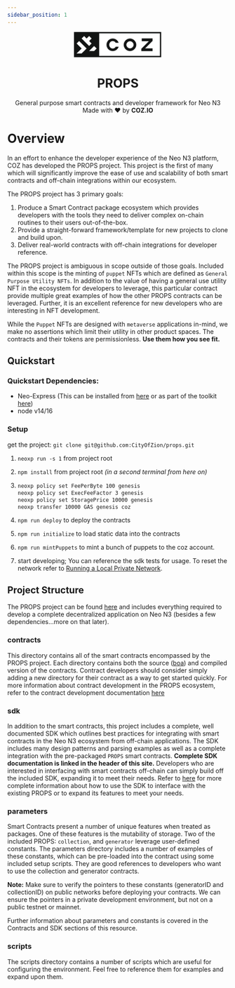 ```yaml
---
sidebar_position: 1
---
```


<p align="center">
  <img
    src="https://raw.githubusercontent.com/CityOfZion/wallet-connect-sdk/develop/.github/resources/images/coz.png"
    width="200px;"></img>
</p>

<h1 align="center">PROPS</h1>

<p align="center">
  General purpose smart contracts and developer framework for Neo N3
  <br/> Made with ❤ by <b>COZ.IO</b>
</p>

# Overview

In an effort to enhance the developer experience of the Neo N3 platform, COZ has developed the PROPS project.  This project is the first of many which
will significantly improve the ease of use and scalability of both smart contracts and off-chain integrations within our ecosystem.

The PROPS project has 3 primary goals:
1. Produce a Smart Contract package ecosystem which provides developers with the tools they need to deliver complex on-chain routines to their users out-of-the-box.
2. Provide a straight-forward framework/template for new projects to clone and build upon.
3. Deliver real-world contracts with off-chain integrations for developer reference.

The PROPS project is ambiguous in scope outside of those goals.  Included within this scope is the minting of `puppet` NFTs which
are defined as `General Purpose Utility NFTs`.  In addition to the value of having a general use utility NFT in the ecosystem for developers to leverage,
this particular contract provide multiple great examples of how the other PROPS contracts can be leveraged.  Further, it is an excellent reference for
new developers who are interesting in NFT development.

While the `Puppet` NFTs are designed with `metaverse` applications in-mind, we make no assertions which limit their
utility in other product spaces.  The contracts and their tokens are permissionless.  **Use them how you see fit.**

## Quickstart

### Quickstart Dependencies:
* Neo-Express (This can be installed from [here](https://github.com/neo-project/neo-express) or as part of the toolkit [here](https://github.com/neo-project/neo-debugger))
* node v14/16

### Setup
get the project: `git clone git@github.com:CityOfZion/props.git`

1. `neoxp run -s 1` from project root
2. `npm install` from project root *(in a second terminal from here on)*
3.
   ```
   neoxp policy set FeePerByte 100 genesis
   neoxp policy set ExecFeeFactor 3 genesis
   neoxp policy set StoragePrice 10000 genesis
   neoxp transfer 10000 GAS genesis coz
   ```

4. `npm run deploy` to deploy the contracts
5. `npm run initialize` to load static data into the contracts
6. `npm run mintPuppets` to mint a bunch of puppets to the coz account.
7. start developing; You can reference the sdk tests for usage.  To reset the network refer to [Running a Local Private Network](https://props.coz.io/d/docs/contracts/#running-a-local-private-network).

## Project Structure
The PROPS project can be found [here](https://github.com/CityOfZion/props) and includes everything required to develop
a complete decentralized application on Neo N3 (besides a few dependencies...more on that later).

### contracts
This directory contains all of the smart contracts encompassed by the PROPS project.  Each directory contains both the
source ([boa](https://github.com/CityOfZion/neo3-boa)) and compiled version of the contracts.
Contract developers should consider simply adding a new directory for their contract as a way to get started quickly.
For more information about contract development in the PROPS ecosystem, refer to the contract development
documentation [here](/d/docs/contracts)

### sdk
In addition to the smart contracts, this project includes a complete, well documented SDK which outlines best practices for
integrating with smart contracts in the Neo N3 ecosystem from off-chain applications.  The SDK includes many design patterns and parsing examples as well as
a complete integration with the pre-packaged `PROPS` smart contracts. **Complete SDK documentation is linked in the header of this site.**
Developers who are interested in interfacing with smart contracts off-chain can simply build off the included SDK, expanding it to meet their needs.
Refer to [here](/d/docs/sdk/ts/) for more complete information about how to use the SDK to interface with the existing PROPS or to expand its
features to meet your needs.

### parameters
Smart Contracts present a number of unique features when treated as packages.  One of these features is the mutability of storage.
Two of the included PROPS: `collection`, and `generator` leverage user-defined constants.  The parameters directory includes a number of examples of these constants, which can be
pre-loaded into the contract using some included setup scripts.  They are good references to developers who want to use the collection and generator contracts.

**Note:** Make sure to verify the pointers to these constants (generatorID and collectionID) on public networks before deploying your contracts.  We can ensure the pointers in a
private development environment, but not on a public testnet or mainnet.

Further information about parameters and constants is covered in the Contracts and SDK sections of this resource.

### scripts
The scripts directory contains a number of scripts which are useful for configuring the environment.  Feel free to reference them for examples and expand upon them.